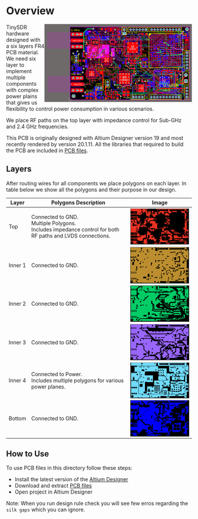 # Overview
<img src="./images/tinysdr_all.png" alt="TinySDR PCB All Layers" width="400" align="right"/>

TinySDR hardware designed with a six layers FR4 PCB material. We need six layer to implement multiple components with complex power plains that gives us flexibility to control power consumption in various scenarios.

We place RF paths on the top layer with impedance control for Sub-GHz and 2.4 GHz frequencies.

This PCB is originally designed with Altium Designer version 19 and most recently rendered by version 20.1.11. All the libraries that required to build the PCB are included in [PCB files](./pcb-tinysdr.zip).

## Layers
After routing wires for all components we place polygons on each layer. In table below we show all the polygons and their purpose in our design.

| Layer       | Polygons Description |Image  |
| ----------- | ------------------- |-------|
| Top | Connected to GND.<br /> Multiple Polygons.<br /> Includes impedance control for both RF paths and LVDS connections. | <img src="./images/tinysdr_top.png" alt="Top Layer Polygon" width="300" align="center"/>|
| Inner 1 | Connected to GND. | <img src="./images/tinysdr_mid1.png" alt="Inner Layer 1 Polygon" width="300" align="center"/>|
| Inner 2 | Connected to GND. | <img src="./images/tinysdr_mid2.png" alt="Inner Layer 2 Polygon" width="300" align="center"/>|
| Inner 3 | Connected to GND. | <img src="./images/tinysdr_mid3.png" alt="Inner Layer 3 Polygon" width="300" align="center"/>|
| Inner 4 | Connected to Power.<br /> Includes multiple polygons for various power planes. | <img src="./images/tinysdr_mid4.png" alt="Inner Layer 4 Polygons" width="300" align="center"/>|
| Bottom | Connected to GND. | <img src="./images/tinysdr_bottom.png" alt="Bottom Layer Polygon" width="300" align="center"/>|

## How to Use
To use PCB files in this directory follow these steps:
- Install the latest version of the [Altium Designer](https://www.altium.com/products/downloads)
- Download and extract [PCB files](./pcb-tinysdr.zip)
- Open project in Altium Designer

Note: When you run design rule check you will see few erros regarding the `silk gaps` which you can ignore.
